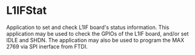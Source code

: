 # L1IFStat
Application to set and check L1IF board's status information. This application may be used to check the GPIOs of the L1IF board, and/or set IDLE and SHDN. The application may also be used to program the MAX 2769 via SPI inerface from FTDI.